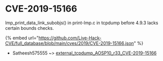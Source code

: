 # CVE-2019-15166

lmp_print_data_link_subobjs() in print-lmp.c in tcpdump before 4.9.3 lacks certain bounds checks.

{% embed url="https://github.com/Live-Hack-CVE/full_database/blob/main/cves/2019/CVE-2019-15166.json" %}


* Satheesh575555 ~> [external_tcpdump_AOSP10_r33_CVE-2019-15166](https://www.alice-snow.ru/2019/database/cve-2019-15166/external_tcpdump_aosp10_r33_cve-2019-15166-satheesh575555)